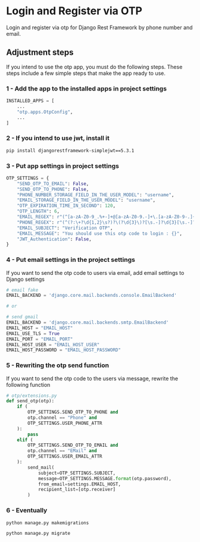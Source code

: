# Login and Register via OTP

Login and register via otp for Django Rest Framework by phone number and email.

## Adjustment steps

If you intend to use the otp app, you must do the following steps. These steps include a few simple steps that make the app ready to use.

### 1 - Add the app to the installed apps in project settings

```python
INSTALLED_APPS = [
    ...
    "otp.apps.OtpConfig",
    ...
]
```

### 2 - If you intend to use jwt, install it

```bash
pip install djangorestframework-simplejwt==5.3.1
```

### 3 - Put app settings in project settings

```python
OTP_SETTINGS = {
    "SEND_OTP_TO_EMAIL": False,
    "SEND_OTP_TO_PHONE": False,
    "PHONE_NUMBER_STORAGE_FIELD_IN_THE_USER_MODEL": "username",
    "EMAIL_STORAGE_FIELD_IN_THE_USER_MODEL": "username",
    "OTP_EXPIRATION_TIME_IN_SECOND": 120,
    "OTP_LENGTH": 6,
    "EMAIL_REGEX": r"(^[a-zA-Z0-9_.%+-]+@[a-zA-Z0-9.-]+\.[a-zA-Z0-9-.]{2,7}$)",
    "PHONE_REGEX": r"(^(?:\+?\d{1,2}\s?)?\(?\d{3}\)?[\s.-]?\d{3}[\s.-]?\d{4}$)",
    "EMAIL_SUBJECT": "Verification OTP",
    "EMAIL_MESSAGE": "You should use this otp code to login : {}",
    "JWT_Authentication": False,
}
```

### 4 - Put email settings in the project settings

If you want to send the otp code to users via email, add email settings to Django settings

```python
# email fake
EMAIL_BACKEND = 'django.core.mail.backends.console.EmailBackend'

# or

# send gmail
EMAIL_BACKEND = 'django.core.mail.backends.smtp.EmailBackend'
EMAIL_HOST = "EMAIL_HOST"
EMAIL_USE_TLS = True
EMAIL_PORT = "EMAIL_PORT"
EMAIL_HOST_USER = "EMAIL_HOST_USER"
EMAIL_HOST_PASSWORD = "EMAIL_HOST_PASSWORD"
```

### 5 - Rewriting the otp send function

If you want to send the otp code to the users via message, rewrite the following function

```python
# otp/extensions.py
def send_otp(otp):
    if (
        OTP_SETTINGS.SEND_OTP_TO_PHONE and
        otp.channel == "Phone" and
        OTP_SETTINGS.USER_PHONE_ATTR
    ):
        pass
    elif (
        OTP_SETTINGS.SEND_OTP_TO_EMAIL and
        otp.channel == "EMail" and
        OTP_SETTINGS.USER_EMAIL_ATTR
    ):
        send_mail(
            subject=OTP_SETTINGS.SUBJECT,
            message=OTP_SETTINGS.MESSAGE.format(otp.password),
            from_email=settings.EMAIL_HOST,
            recipient_list=[otp.receiver]
        )
```

### 6 - Eventually

```bash
python manage.py makemigrations
```

```bash
python manage.py migrate
```
